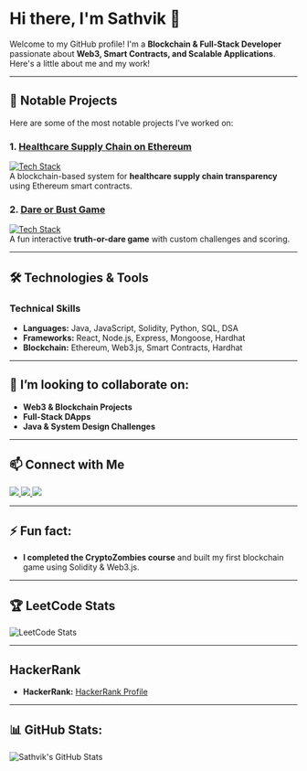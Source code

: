 # Hi there, I'm Sathvik 👋  

Welcome to my GitHub profile! I'm a **Blockchain & Full-Stack Developer** passionate about **Web3, Smart Contracts, and Scalable Applications**. Here's a little about me and my work!  

---

## 🚀 Notable Projects  

Here are some of the most notable projects I’ve worked on:  

### 1. [Healthcare Supply Chain on Ethereum](https://github.com/yourusername/healthcare-supply-chain)  
[![Tech Stack](https://img.shields.io/badge/Tech%20Stack-React%2C%20Node.js%2C%20Solidity%2C%20Hardhat-%2361DAFB?style=flat&logo=react)](https://reactjs.org/)  
A blockchain-based system for **healthcare supply chain transparency** using Ethereum smart contracts.  

### 2. [Dare or Bust Game](https://github.com/yourusername/dare-or-bust)  
[![Tech Stack](https://img.shields.io/badge/Tech%20Stack-Java%2C%20Swing%2C%20Applets-%231DA1F2?style=flat&logo=java)](https://www.java.com/)  
A fun interactive **truth-or-dare game** with custom challenges and scoring.  

---

## 🛠️ Technologies & Tools  

### **Technical Skills**  
- **Languages:** Java, JavaScript, Solidity, Python, SQL, DSA  
- **Frameworks:** React, Node.js, Express, Mongoose, Hardhat  
- **Blockchain:** Ethereum, Web3.js, Smart Contracts, Hardhat  

---

## 👯 I’m looking to collaborate on:  
- **Web3 & Blockchain Projects**  
- **Full-Stack DApps**  
- **Java & System Design Challenges**  

---

## 📫 Connect with Me  
<p align="left">
  <a href="mailto:your.email@example.com">
    <img src="https://img.shields.io/badge/Email-D14836?style=for-the-badge&logo=gmail&logoColor=white" />
  </a>
  <a href="https://www.linkedin.com/in/yourprofile" target="_blank">
    <img src="https://img.shields.io/badge/LinkedIn-0A66C2?style=for-the-badge&logo=linkedin&logoColor=white" />
  </a>
  <a href="https://twitter.com/yourhandle" target="_blank">
    <img src="https://img.shields.io/badge/X-ffffff?style=for-the-badge&logo=x&logoColor=black" />
  </a>
</p>



---

## ⚡ Fun fact:  
- **I completed the CryptoZombies course** and built my first blockchain game using Solidity & Web3.js.  

---

## 🏆 LeetCode Stats  
![LeetCode Stats](https://leetcard.jacoblin.cool/Sathvik_leetcode)  

---

## HackerRank
- **HackerRank:** [HackerRank Profile](https://www.hackerrank.com/yourusername)  

---

## 📊 GitHub Stats:  
![Sathvik's GitHub Stats](https://github-readme-stats.vercel.app/api?username=yourusername&show_icons=true&hide_title=true&count_private=true&theme=radical)  

